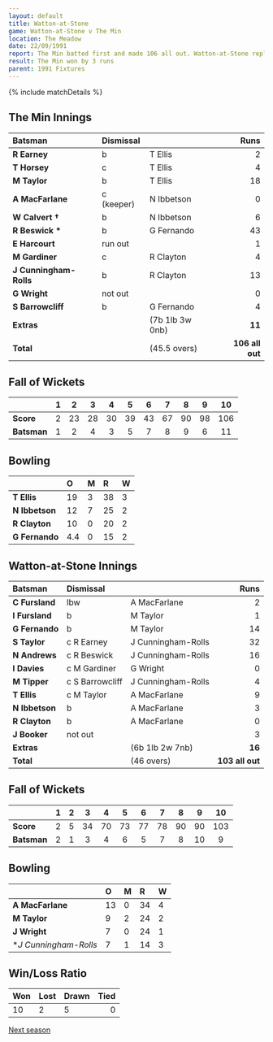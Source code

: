 ```yaml
---
layout: default
title: Watton-at-Stone
game: Watton-at-Stone v The Min
location: The Meadow
date: 22/09/1991
report: The Min batted first and made 106 all out. Watton-at-Stone replied with 103 all out
result: The Min won by 3 runs
parent: 1991 Fixtures
---
```


{% include matchDetails %}

## The Min Innings

| Batsman | Dismissal |  | Runs |
|:---|:---|---|---:|
| **R Earney** | b | T Ellis | 2 |
| **T Horsey** | c | T Ellis | 4 |
| **M Taylor** | b | T Ellis | 18 |
| **A MacFarlane** | c (keeper) | N Ibbetson | 0 |
| **W Calvert &#8224;** | b | N Ibbetson | 6 |
| **R Beswick &#42;** | b | G Fernando | 43 |
| **E Harcourt** | run out |  | 1 |
| **M Gardiner** | c | R Clayton | 4 |
| **J Cunningham-Rolls** | b | R Clayton| 13 |
| **G Wright** | not out |  | 0 |
| **S Barrowcliff** | b | G Fernando | 4 |
| **Extras** | | (7b 1lb 3w 0nb) | **11** |
| **Total** | | (45.5 overs) | **106 all out** |

## Fall of Wickets

| | 1 | 2 | 3 | 4 | 5 | 6 | 7 | 8 | 9 | 10 |
|---|:---:|:---:|:---:|:---:|:---:|:---:|:---:|:---:|:---:|:---:|
| **Score** | 2 | 23 | 28 | 30 | 39 | 43 | 67 | 90 | 98 | 106 |
| **Batsman** | 1 | 2 | 4 | 3 | 5 | 7 | 8 | 9 | 6 | 11 |

## Bowling

| | O | M | R | W |
|---|:---|:---|:---|:---|
| **T Ellis** | 19 | 3 | 38 | 3 |
| **N Ibbetson** | 12 | 7 | 25 | 2 |
| **R Clayton** | 10 | 0 | 20 | 2 |
| **G Fernando** | 4.4 | 0 | 15 | 2 |

## Watton-at-Stone Innings

| Batsman | Dismissal |  | Runs |
|:---|:---|---|---:|
| **C Fursland** | lbw | A MacFarlane | 2 |
| **I Fursland** | b | M Taylor | 1 |
| **G Fernando** | b | M Taylor | 14 |
| **S Taylor** | c R Earney | J Cunningham-Rolls | 32 |
| **N Andrews** | c R Beswick | J Cunningham-Rolls | 16 |
| **I Davies** | c M Gardiner | G Wright | 0 |
| **M Tipper** | c S Barrowcliff | J Cunningham-Rolls | 4 |
| **T Ellis** | c M Taylor | A MacFarlane | 9 |
| **N Ibbetson** | b | A MacFarlane | 3 |
| **R Clayton** | b | A MacFarlane | 0 |
| **J Booker** | not out |  | 3 |
| **Extras** | | (6b 1lb 2w 7nb) | **16** |
| **Total** | | (46 overs) | **103 all out** |

## Fall of Wickets

| | 1 | 2 | 3 | 4 | 5 | 6 | 7 | 8 | 9 | 10 |
|---|:---:|:---:|:---:|:---:|:---:|:---:|:---:|:---:|:---:|:---:|
| **Score** | 2 | 5 | 34 | 70 | 73 | 77 | 78 | 90 | 90 | 103 |
| **Batsman** | 2 | 1 | 3 | 4 | 6 | 5 | 7 | 8 | 10 | 9 |

## Bowling

| | O | M | R | W |
|---|:---|:---|:---|:---|
| **A MacFarlane** | 13 | 0 | 34 | 4 |
| **M Taylor** | 9 | 2 | 24 | 2 |
| **J Wright** | 7 | 0 | 24 | 1 |
| **J Cunningham-Rolls* | 7 | 1 | 14 | 3 |

## Win/Loss Ratio

| Won | Lost | Drawn | Tied |
|:---|:---|:---|---:|
| 10 | 2 | 5 | 0 |

[Next season](../1992)